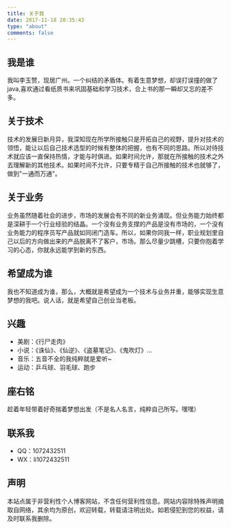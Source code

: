 ```yaml
---
title: 关于我
date: 2017-11-18 20:35:43
type: "about"
comments: false
---
```

## 我是谁
我叫李玉赞，现居广州。一个纠结的矛盾体。有着生意梦想，却误打误撞的做了java,喜欢通过看纸质书来巩固基础和学习技术，合上书的那一瞬却又忘的差不多。
## 关于技术
技术的发展日新月异，我深知现在所学所接触只是开拓自己的视野，提升对技术的领悟，能让以后自己技术选型的时候有整体的把握，也有不同的思路。所以对待技术就应该一直保持热情，才能与时俱进。如果时间允许，那就在所接触的技术之外去理解新的其他技术。如果时间不允许，只要专精于自己所接触的技术也就够了，做到"一通而万通"。
## 关于业务
业务虽然随着社会的进步，市场的发展会有不同的新业务涌现。但业务能力始终都是深耕于一个行业经验的结晶。一个没有业务支撑的产品是没有市场的，一个没有业务能力的程序员写产品就如同闭门造车。所以，如果你同我一样，职业规划里自己以后的方向做出来的产品脱离不了客户，市场。那么尽量少跳槽，只要你抱着学习的心态，你就永远能学到新的东西。
## 希望成为谁
我也不知道成为谁，那么，大概就是希望成为一个技术与业务并重，能够实现生意梦想的我吧。说人话，就是希望自己创业当老板。
## 兴趣
* 美剧：《行尸走肉》
* 小说：《诛仙》、《仙逆》、《盗墓笔记》、《鬼吹灯》...
* 音乐：五音不全的我纯粹就是爱听~
* 运动：乒乓球、羽毛球、跑步
## 座右铭
趁着年轻带着好奇揣着梦想出发（不是名人名言，纯粹自己所写。嘿嘿）
## 联系我
+ QQ：1072432511
+ WX：li1072432511
## 声明
本站点属于非营利性个人博客网站，不含任何营利性信息。网站内容除特殊声明摘取自网络，其余均为原创，欢迎转载，转载请注明出处。如若侵犯到您的权益，请及时联系我删除。